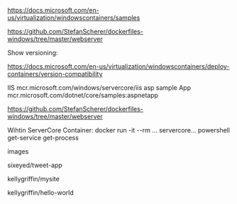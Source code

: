 

https://docs.microsoft.com/en-us/virtualization/windowscontainers/samples

https://github.com/StefanScherer/dockerfiles-windows/tree/master/webserver

Show versioning:

https://docs.microsoft.com/en-us/virtualization/windowscontainers/deploy-containers/version-compatibility

IIS
mcr.microsoft.com/windows/servercore/iis
asp sample App
mcr.microsoft.com/dotnet/core/samples:aspnetapp

https://github.com/StefanScherer/dockerfiles-windows/tree/master/webserver


Wihtin ServerCore Container:
docker run  -it --rm ... servercore... powershell
get-service
get-process



images

sixeyed/tweet-app

kellygriffin/mysite

kellygriffin/hello-world



